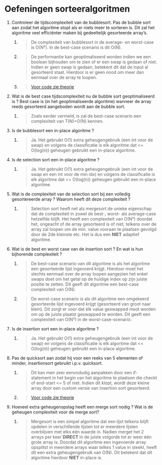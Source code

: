 # Oefeningen sorteeralgoritmen

1) Controleer de tijdscomplexiteit van de bubblesort. Pas de bubble sort aan zodat het algoritme stopt als er niets meer te sorteren is. Dit zal het algoritme veel efficiënter maken bij gedeeltelijk gesorteerde array’s.
   1) > De complexiteit van bubblesort in de average- en worst-case is O(N²). In de best-case scenario is dit O(N).
   2) > De performantie kan geoptimaliseerd worden indien we een boolean bijhouden om te zien of er een swap is gedaan of niet. Indien er geen swap is gedaan, betekent dit dat de input al gesorteerd staat. Hierdoor is er geen nood om meer dan eenmaal over de array te loopen.
   3) > [Voor code zie theorie](../Theorie/sorteeralgoritmen.md)
2) Wat is de best case tijdscomplexiteit nu de bubble sort geoptimaliseerd is ? Best case is (in het geoptimaliseerde algoritme) wanneer de array reeds gesorteerd aangeboden wordt aan de bubble sort.
   1) > Zoals eerder vermeld, is zal de best-case scenario een complexiteit van T(N)=O(N) kennen.

3) Is de bubblesort een in-place algoritme ?
   1) > Ja. Het gebruikt O(1) extra geheugengebruik (een int voor de swap) en volgens de classificatie is elk algoritme dat <= O(log(n)) geheugen gebruikt een in-place algoritme.

4) Is de selection sort een in-place algoritme ?
   1) > Ja. Het gebruikt O(1) extra geheugengebruik (een int voor de swap en een int voor de min idx) en volgens de classificatie is elk algoritme dat <= O(log(n)) geheugen gebruikt een in-place algoritme.

5) Wat is de complexiteit van de selection sort bij een volledig gesortereerde array ? Waarom heeft dit deze complexiteit ?
   1) > Selection sort heeft net als mergesort de unieke eigenschap dat de complexiteit in zowel de best-, worst- als average-case hetzelfde blijft. Het heeft een complexiteit van O(N²) doordat het, ongeacht of de array gesorteerd is of niet, telkens over de array zal loopen om de min. value vooraan te plaatsen gevolgd door de 2de kleinste etc. Het is dus een **NIET** adaptief algoritme.

6) Wat is de best en worst case van de insertion sort ? En wat is hun bijhorende complexiteit ?
   1) > De best-case scenario van dit algoritme is als het algoritme een gesorteerde lijst ingevoerd krijgt. Hierdoor moet het slechts eenmaal over de array loopen aangezien het enkel swaps doet om het getal op de huidige index op zijn juiste positie te zetten. Dit geeft dit algoritme een best-case complexiteit van O(N).
   2) > De worst-case scenario is als dit algoritme een omgekeerd gesorteerde lijst ingevoerd krijgt (gesorteerd van groot naar klein). Dit zorgt er voor dat élk value geswapped meot worden om op de juiste plaatst geswapped te worden. Dit geeft een complexiteit van O(N²) in de worst-case-scenario.

7) Is de insertion sort een in-place algoritme ?
   1) > Ja. Het gebruikt O(1) extra geheugengebruik (een int voor de swap) en volgens de classificatie is elk algoritme dat <= O(log(n)) geheugen gebruikt een in-place algoritme.

8) Pas de quicksort aan zodat hij voor een reeks van 5 elementen of minder, insertionsort gebruikt i.p.v. quicksort.
   1) > Dit kan men zeer eenvodudig aanpakken door een if-statement in het begin van het algoritme te plaatsen die checkt of end-start <= 5 of niet. Indien dit klopt, wordt deze kleine array door een custom versie van insertion sort gesorteerd.
   2) > [Voor code zie theorie](../Theorie/sorteeralgoritmen.md)

9) Hoeveel extra geheugenopslag heeft een merge sort nodig ? Wat is de geheugen complexiteit  voor de merge sort?
   1) > Mergesort is een simpel algoritme dat een lijst telkens blijft opdelen in verschillende lijsten tot er meerdere lijsten overblijven met elks één waarde in. Nadien merget het 2 arrays per keer **DIRECT** in de juiste volgorde tot er weer één grote array is. Doordat dit algoritme een ingevoerde array opsplitst in meerdere arrays waar telkes 1 value in steekt, heeft dit een extra geheugengebruik van O(N). Dit betekent dat dit algoritme hierdoor **NIET** in-place is.
